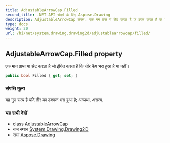 ```yaml
---
title: AdjustableArrowCap.Filled
second_title: .NET API संदर्भ के लिए Aspose.Drawing
description: AdjustableArrowCap संपत्त. एक मन प्रप्त य सेट करत है ज इंगत करत है क तर कैप भर हुआ है य नहं
type: docs
weight: 20
url: /hi/net/system.drawing.drawing2d/adjustablearrowcap/filled/
---
```

## AdjustableArrowCap.Filled property

एक मान प्राप्त या सेट करता है जो इंगित करता है कि तीर कैप भरा हुआ है या नहीं।

```csharp
public bool Filled { get; set; }
```

### संपत्ति मूल्य

यह गुण सत्य है यदि तीर का ढक्कन भरा हुआ है; अन्यथा, असत्य.

### यह सभी देखें

* class [AdjustableArrowCap](../)
* नाम स्थान [System.Drawing.Drawing2D](../../adjustablearrowcap/)
* सभा [Aspose.Drawing](../../../)


